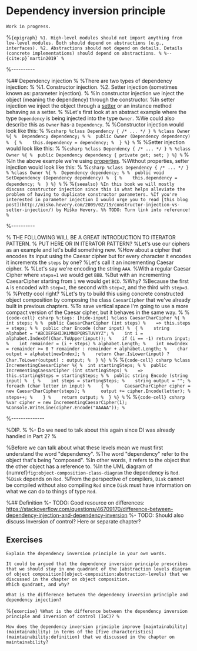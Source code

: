 # Dependency inversion principle

```{warning}
Work in progress.
```

%```{epigraph}
%1. High-level modules should not import anything from low-level modules. Both should depend on abstractions (e.g., interfaces).
%2. Abstractions should not depend on details. Details (concrete implementations) should depend on abstractions.
%
%-- {cite:p}`martin2019`
%```





%----------

%## Dependency injection
%
%There are two types of dependency injection:
%
%1. Constructor injection.
%2. Setter injection (sometimes known as: parameter injection).
%
%In constructor injection we inject the object (meaning the dependency) through the constructor.
%In setter injection we inject the object through a [setter](properties) or an instance method behaving as a setter.
%
%Let's first look at an abstract example where the type `Dependency` is being injected into the type `Owner`.
%We could also describe this as `Owner` has-a `Dependency`.
%
%Constructor injection would look like this:
%
%```csharp
%class Dependency { /* ... */ }
%
%class Owner
%{
%  Dependency dependency;
%
%  public Owner (Dependency dependency)
%  {
%    this.dependency = dependency;
%  }
%}
%```
%
%Setter injection would look like this:
%
%```csharp
%class Dependency { /* ... */ }
%
%class Owner
%{
%  public Dependency dependency { private get; set; }
%}
%```
%
%In the above example we're using [properties](properties).
%Without properties, setter injection would look like this:
%
%```csharp
%class Dependency { /* ... */ }
%
%class Owner
%{
%  Dependency dependency;
%
%  public void SetDependency (Dependency dependency)
%  {
%    this.dependency = dependency;
%  }
%}
%```
%
%```{seealso}
%In this book we will mostly discuss constructor injection since this is what helps alleviate the problem of having to duplicate constructor parameters.
%If you're interested in parameter injection I would urge you to read [this blog post](http://misko.hevery.com/2009/02/19/constructor-injection-vs-setter-injection/) by Miško Hevery.
%% TODO: Turn link into reference!
%```






%----------


% THE FOLLOWING WILL BE A GREAT INTRODUCTION TO ITERATOR PATTERN.
% PUT HERE OR IN ITERATOR PATTERN?
%Let's use our ciphers as an example and let's build something new.
%How about a cipher that encodes its input using the Caesar cipher but for every character it encodes it increments the `steps` by one?
%Let's call it an incrementing Caesar cipher.
%
%Let's say we're encoding the string `AAA`.
%With a regular Caesar Cipher where `steps=1` we would get `BBB`.
%But with an incrementing CaesarCipher starting from `1` we would get `BCD`.
%Why?
%Because the first `A` is encoded with `step=1`, the second with `step=2`, and the third with `step=3`.
%
%Pretty cool right?
%Let's try to build this using concrete constructed object composition by composing the class `CaesarCipher` that we've already built in previous chapters.
%To save vertical space I'm going to use a more compact version of the Caesar cipher, but it behaves in the same way.
%
%```{code-cell} csharp
%:tags: [hide-input]
%class CaesarCharCipher
%{
%  int steps;
%
%  public CaesarCharCipher (int steps)
%    => this.steps = steps;
%
%  public char Encode (char input)
%  {
%    string alphabet = "ABCDEFGHIJKLMNOPQRSTUVXYZ";
%    int i = alphabet.IndexOf(Char.ToUpper(input));
%    if (i == -1) return input;
%    int remainder = (i + steps) % alphabet.Length;
%    int newIndex = remainder >= 0 ? remainder : remainder + alphabet.Length;
%    char output = alphabet[newIndex];
%    return Char.IsLower(input) ? Char.ToLower(output) : output;
%  }
%}
%```
%
%```{code-cell} csharp
%class IncrementingCaesarCipher
%{
%  int startingSteps;
%
%  public IncrementingCaesarCipher (int startingSteps)
%    => this.startingSteps = startingSteps;
%
%  public string Encode (string input)
%  {
%    int steps = startingSteps;
%    string output = "";
%    foreach (char letter in input)
%    {
%      CaesarCharCipher cipher = new CaesarCharCipher(steps);
%      output += cipher.Encode(letter);
%      steps++;
%    }
%    return output;
%  }
%}
%```
%
%```{code-cell} csharp
%var cipher = new IncrementingCaesarCipher(1);
%Console.WriteLine(cipher.Encode("AAAAA"));
%```





%--------------





%DIP.
%
%- Do we need to talk about this again since DI was already handled in Part 2?
%

%Before we can talk about what these levels mean we must first understand the word "dependency".
%The word "dependency" refer to the object that's being "composed".
%In other words, it refers to the object that the other object has a reference to.
%In the UML diagram of {numref}`fig:object-composition-class-diagram` the dependency is `Rod`.
%`Disk` depends on `Rod`.
%From the perspective of compilers, `Disk` cannot be compiled without also compiling `Rod` since `Disk` must have information on what we can do to things of type `Rod`.

%## Definition
%- TODO: Good resource on differences: https://stackoverflow.com/questions/46709170/difference-between-dependency-injection-and-dependency-inversion
%- TODO: Should also discuss Inversion of control? Here or separate chapter?

## Exercises

```{exercise}
Explain the dependency inversion principle in your own words.
```

```{exercise}
It could be argued that the dependency inversion principle prescribes that we should stay in one quadrant of the [abstraction levels diagram of object composition](object-composition:abstraction-levels) that we discussed in the chapter on object composition.
Which quadrant, and why?
```

```{exercise}
What is the difference between the dependency inversion principle and dependency injection?
```

%```{exercise}
%What is the difference between the dependency inversion principle and inversion of control (IoC)?
%```

```{exercise}
How does the dependency inversion principle improve [maintainability](maintainability) in terms of the [five characteristics](maintainability:definition) that we discussed in the chapter on maintainability?
```


